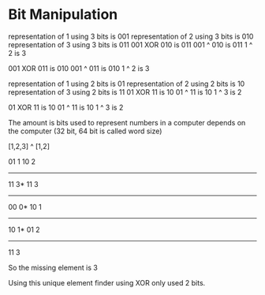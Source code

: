 # Bit Manipulation

representation of 1 using 3 bits is 001
representation of 2 using 3 bits is 010
representation of 3 using 3 bits is 011
001 XOR 010 is 011
001    ^    010 is 011
1 ^ 2 is 3

001 XOR 011 is 010
001    ^    011 is 010
1 ^ 2 is 3

representation of 1 using 2 bits is 01
representation of 2 using 2 bits is 10
representation of 3 using 2 bits is 11
01 XOR 11 is 10
01    ^    11 is 10
1 ^ 3 is 2

01 XOR 11 is 10
01    ^    11 is 10
1 ^ 3 is 2

The amount is bits used to represent numbers in a computer depends on the computer (32 bit, 64 bit is called word size)

[1,2,3] ^ [1,2]

01		1
10		2
___
11		3*
11		3
___
00		0*
10		1
___
10		1*
01		2
___
11		3

So the missing element is 3

Using this unique element finder using XOR only used 2 bits.